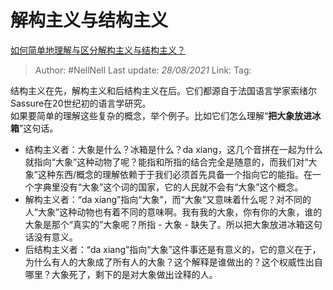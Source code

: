 # 解构主义与结构主义
[如何简单地理解与区分解构主义与结构主义？](https://www.zhihu.com/question/19631505/answer/12484881)

> Author: #NellNell 
> Last update: *28/08/2021* 
> Link:
> Tag:   

结构主义在先，解构主义和后结构主义在后。它们都源自于法国语言学家索绪尔Sassure在20世纪初的语言学研究。  
如果要简单的理解这些复杂的概念，举个例子。比如它们怎么理解“**把大象放进冰箱**”这句话。  

-   结构主义者：大象是什么？冰箱是什么？da xiang，这几个音拼在一起为什么就指向“大象”这种动物了呢？能指和所指的结合完全是随意的，而我们对“大象”这种东西/概念的理解依赖于于我们必须首先具备一个指向它的能指。在一个字典里没有“大象”这个词的国家，它的人民就不会有“大象”这个概念。
-   解构主义者：“da xiang”指向“大象”，而“大象”又意味着什么呢？对不同的人“大象”这种动物也有着不同的意味啊。我有我的大象，你有你的大象，谁的大象是那个“真实的”大象呢？所指 - 大象 - 缺失了。所以把大象放进冰箱这句话没有意义。
-   后结构主义者：“da xiang”指向“大象”这件事还是有意义的，它的意义在于，为什么有人的大象成了所有人的大象？这个解释是谁做出的？这个权威性出自哪里？大象死了，剩下的是对大象做出诠释的人。

  
  


